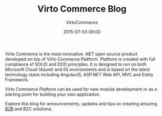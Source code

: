 ﻿---
author: VirtoCommerce
category: VirtoCommerce News
date: 2015-07-03 09:00
excerpt: Virto Commerce is the most innovative .NET open source product developed on top of Virto Commerce Platform. Platform is created with full compliance of SOLID and DDD principles.
permalink: blog/virtocommerce-blog
tags: [Announcements, VirtoCommerce, blog]
title: "Virto Commerce Blog"
---
Virto Commerce is the most innovative .NET open source product developed on top of Virto Commerce Platform. Platform is created with full compliance of SOLID and DDD principles. It is designed to run on both Microsoft Cloud (Azure) and IIS environments and is based on the latest technology stack including AngularJS, ASP.NET Web API, MVC and Entity Framework.

Virto Commerce Platform can be used for new module development or as a starting point for building your own application.

Explore this blog for announcements, updates and tips on creating amazing <a href="https://virtocommerce.com/b2b-ecommerce" target="_blank">B2B</a> and B2C solutions.
